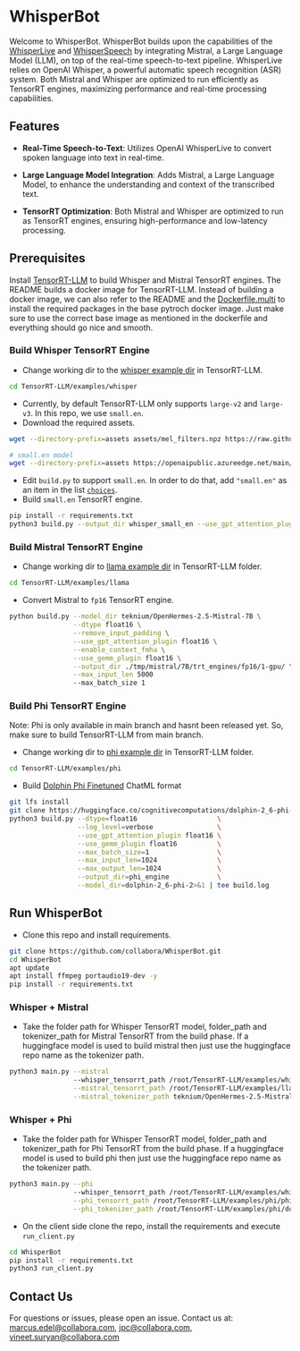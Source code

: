 # WhisperBot
Welcome to WhisperBot. WhisperBot builds upon the capabilities of the [WhisperLive](https://github.com/collabora/WhisperLive) and [WhisperSpeech](https://github.com/collabora/WhisperSpeech) by integrating Mistral, a Large Language Model (LLM), on top of the real-time speech-to-text pipeline. WhisperLive relies on OpenAI Whisper, a powerful automatic speech recognition (ASR) system. Both Mistral and Whisper are optimized to run efficiently as TensorRT engines, maximizing performance and real-time processing capabilities.

## Features
- **Real-Time Speech-to-Text**: Utilizes OpenAI WhisperLive to convert spoken language into text in real-time.

- **Large Language Model Integration**: Adds Mistral, a Large Language Model, to enhance the understanding and context of the transcribed text.

- **TensorRT Optimization**: Both Mistral and Whisper are optimized to run as TensorRT engines, ensuring high-performance and low-latency processing.

## Prerequisites
Install [TensorRT-LLM](https://github.com/NVIDIA/TensorRT-LLM/blob/main/docs/source/installation.md) to build Whisper and Mistral TensorRT engines. The README builds a docker image for TensorRT-LLM. 
Instead of building a docker image, we can also refer to the README and the [Dockerfile.multi](https://github.com/NVIDIA/TensorRT-LLM/blob/main/docker/Dockerfile.multi) to install the required packages in the base pytroch docker image. Just make sure to use the correct base image as mentioned in the dockerfile and everything should go nice and smooth.

### Build Whisper TensorRT Engine
- Change working dir to the [whisper example dir](https://github.com/NVIDIA/TensorRT-LLM/tree/main/examples/whisper) in TensorRT-LLM.
```bash
cd TensorRT-LLM/examples/whisper
``` 
- Currently, by default TensorRT-LLM only supports `large-v2` and `large-v3`. In this repo, we use `small.en`.
- Download the required assets.
```bash
wget --directory-prefix=assets assets/mel_filters.npz https://raw.githubusercontent.com/openai/whisper/main/whisper/assets/mel_filters.npz

# small.en model
wget --directory-prefix=assets https://openaipublic.azureedge.net/main/whisper/models/f953ad0fd29cacd07d5a9eda5624af0f6bcf2258be67c92b79389873d91e0872/small.en.pt
```
- Edit `build.py` to support `small.en`. In order to do that, add `"small.en"` as an item in the list [`choices`](https://github.com/NVIDIA/TensorRT-LLM/blob/a75618df24e97ecf92b8899ca3c229c4b8097dda/examples/whisper/build.py#L58).
- Build `small.en` TensorRT engine.
```bash
pip install -r requirements.txt
python3 build.py --output_dir whisper_small_en --use_gpt_attention_plugin --use_gemm_plugin --use_layernorm_plugin  --use_bert_attention_plugin --model_name small.en
```

### Build Mistral TensorRT Engine
- Change working dir to [llama example dir](https://github.com/NVIDIA/TensorRT-LLM/tree/main/examples/llama) in TensorRT-LLM folder.
```bash
cd TensorRT-LLM/examples/llama
```
- Convert Mistral to `fp16` TensorRT engine.
```bash
python build.py --model_dir teknium/OpenHermes-2.5-Mistral-7B \
                --dtype float16 \
                --remove_input_padding \
                --use_gpt_attention_plugin float16 \
                --enable_context_fmha \
                --use_gemm_plugin float16 \
                --output_dir ./tmp/mistral/7B/trt_engines/fp16/1-gpu/ \
                --max_input_len 5000
                --max_batch_size 1
```

### Build Phi TensorRT Engine
Note: Phi is only available in main branch and hasnt been released yet. So, make sure to build TensorRT-LLM from main branch.
- Change working dir to [phi example dir](https://github.com/NVIDIA/TensorRT-LLM/tree/main/examples/phi) in TensorRT-LLM folder.
```bash
cd TensorRT-LLM/examples/phi
```
- Build [Dolphin Phi Finetuned](https://huggingface.co/cognitivecomputations/dolphin-2_6-phi-2) ChatML format
```bash
git lfs install
git clone https://huggingface.co/cognitivecomputations/dolphin-2_6-phi-2
python3 build.py --dtype=float16                    \
                 --log_level=verbose                \
                 --use_gpt_attention_plugin float16 \
                 --use_gemm_plugin float16          \
                 --max_batch_size=1                 \
                 --max_input_len=1024               \
                 --max_output_len=1024              \
                 --output_dir=phi_engine            \
                 --model_dir=dolphin-2_6-phi-2>&1 | tee build.log
```

## Run WhisperBot
- Clone this repo and install requirements.
```bash
git clone https://github.com/collabora/WhisperBot.git
cd WhisperBot
apt update
apt install ffmpeg portaudio19-dev -y
pip install -r requirements.txt
```

### Whisper + Mistral
- Take the folder path for Whisper TensorRT model, folder_path and tokenizer_path for Mistral TensorRT from the build phase. If a huggingface model is used to build mistral then just use the huggingface repo name as the tokenizer path.
```bash
python3 main.py --mistral
                --whisper_tensorrt_path /root/TensorRT-LLM/examples/whisper/whisper_small_en \
                --mistral_tensorrt_path /root/TensorRT-LLM/examples/llama/tmp/mistral/7B/trt_engines/fp16/1-gpu/ \
                --mistral_tokenizer_path teknium/OpenHermes-2.5-Mistral-7B
```

### Whisper + Phi
- Take the folder path for Whisper TensorRT model, folder_path and tokenizer_path for Phi TensorRT from the build phase. If a huggingface model is used to build phi then just use the huggingface repo name as the tokenizer path.
```bash
python3 main.py --phi
                --whisper_tensorrt_path /root/TensorRT-LLM/examples/whisper/whisper_small_en \
                --phi_tensorrt_path /root/TensorRT-LLM/examples/phi/phi_engine \
                --phi_tokenizer_path /root/TensorRT-LLM/examples/phi/dolphin-2_6-phi-2
```

- On the client side clone the repo, install the requirements and execute `run_client.py`
```bash
cd WhisperBot
pip install -r requirements.txt
python3 run_client.py
```


## Contact Us
For questions or issues, please open an issue.
Contact us at: marcus.edel@collabora.com, jpc@collabora.com, vineet.suryan@collabora.com

